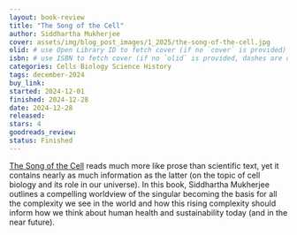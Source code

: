 ```yaml
---
layout: book-review
title: "The Song of the Cell"
author: Siddhartha Mukherjee
cover: assets/img/blog_post_images/1_2025/the-song-of-the-cell.jpg
olid: # use Open Library ID to fetch cover (if no `cover` is provided)
isbn: # use ISBN to fetch cover (if no `olid` is provided, dashes are optional)
categories: Cells Biology Science History
tags: december-2024
buy_link:
started: 2024-12-01
finished: 2024-12-28
date: 2024-12-28
released: 
stars: 4
goodreads_review: 
status: Finished
---
```


[The Song of the Cell](https://www.simonandschuster.com/books/The-Song-of-the-Cell/Siddhartha-Mukherjee/9781982117368) reads much more like prose than scientific text, yet it contains nearly as much information as the latter (on the topic of cell biology and its role in our universe). In this book, Siddhartha Mukherjee outlines a compelling worldview of the singular becoming the basis for all the complexity we see in the world and how this rising complexity should inform how we think about human health and sustainability today (and in the near future).